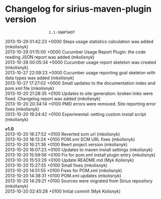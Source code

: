# Changelog for sirius-maven-plugin version
						1.1-SNAPSHOT

2013-10-29 01:42:23 +0000    Steps usage statistics calculation was added (mkolisnyk)  
2013-10-29 01:15:00 +0000    Cucumber Usage Report Plugin: the code reading JSON report was added (mkolisnyk)  
2013-10-28 00:05:34 +0000    Cucumber usage report skeleton was created (mkolisnyk)  
2013-10-27 22:09:23 +0000    Cucumber usage reporting goal skeleton with data types was added (mkolisnyk)  
2013-10-27 17:27:02 +0000    Small updates to the documentation index and pom.xml file (mkolisnyk)  
2013-10-20 21:28:35 +0100    Updates to site generation: broken links were fixed. Changelog report
was added (mkolisnyk)  
2013-10-20 20:34:14 +0100    PMD errors were removed. Site reporting error fixes (mkolisnyk)  
2013-10-20 19:24:42 +0100    Experimental: setting custom install script
 (mkolisnyk)  

**v1.0**  
2013-10-20 18:27:52 +0100    Reverted scm url
 (mkolisnyk)  
2013-10-20 18:13:24 +0100    POM.xml SCM URL fixes
 (mkolisnyk)  
2013-10-20 16:21:36 +0100    Reert project version (mkolisnyk)  
2013-10-20 16:07:23 +0100    Updates to maven install settings (mkolisnyk)  
2013-10-20 15:59:56 +0100    Fix for pom.xml install plugin entry (mkolisnyk)  
2013-10-20 15:53:29 +0100    Update README.md (Myk Kolisnyk)  
2013-10-20 15:27:55 +0100    Small fixes (mkolisnyk)  
2013-10-20 14:51:55 +0100    Fixes for POM.xml (mkolisnyk)  
2013-10-20 14:38:31 +0100    POM.xml updates (mkolisnyk)  
2013-10-20 14:29:21 +0100    Sources were migrated from Sirius repository (mkolisnyk)  
2013-10-20 02:45:28 +0100    Initial commit
 (Myk Kolisnyk)  
